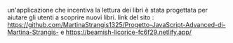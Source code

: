 un'applicazione che incentiva la lettura dei libri  è  stata progettata per aiutare gli utenti a scoprire nuovi libri.
link del sito : https://github.com/MartinaStrangis1325/Progetto-JavaScript-Advanced-di-Martina-Strangis- e https://beamish-licorice-fc6f29.netlify.app/
